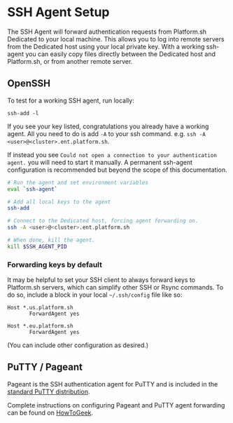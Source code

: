 # SSH Agent Setup

The SSH Agent will forward authentication requests from Platform.sh Dedicated to your local machine. This allows you to log into remote servers from the Dedicated host using your local private key. With a working ssh-agent you can easily copy files directly between the Dedicated host and Platform.sh, or from another remote server.

## OpenSSH

To test for a working SSH agent, run locally:

```
ssh-add -l
```

If you see your key listed, congratulations you already have a working agent. All you need to do is add `-A` to your ssh command. e.g. `ssh -A <user>@<cluster>.ent.platform.sh`.

If instead you see `Could not open a connection to your authentication agent.` you will need to start it manually. A permanent ssh-agent configuration is recommended but beyond the scope of this documentation.

```bash
# Run the agent and set environment variables
eval `ssh-agent`

# Add all local keys to the agent
ssh-add

# Connect to the Dedicated host, forcing agent forwarding on.
ssh -A <user>@<cluster>.ent.platform.sh

# When done, kill the agent.
kill $SSH_AGENT_PID
```

### Forwarding keys by default

It may be helpful to set your SSH client to always forward keys to Platform.sh servers, which can simplify other SSH or Rsync commands.  To do so, include a block in your local `~/.ssh/config` file like so:

```
Host *.us.platform.sh
       ForwardAgent yes

Host *.eu.platform.sh
       ForwardAgent yes
```

(You can include other configuration as desired.)

## PuTTY / Pageant

Pageant is the SSH authentication agent for PuTTY and is included in the [standard PuTTY distribution](http://www.chiark.greenend.org.uk/~sgtatham/putty/download.html).

Complete instructions on configuring Pageant and PuTTY agent forwarding can be found on [HowToGeek](http://www.howtogeek.com/125364/how-to-ssh-hop-with-key-forwarding-from-windows/).
